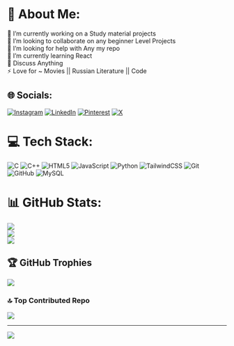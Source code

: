 # 💫 About Me:
🔭 I’m currently working on a Study material projects <br>👯 I’m looking to collaborate on any beginner Level Projects <br>🤝 I’m looking for help with Any my repo<br>🌱 I’m currently learning React <br>💬 Discuss Anything<br>⚡ Love for ~ Movies || Russian Literature || Code 


## 🌐 Socials:
[![Instagram](https://img.shields.io/badge/Instagram-%23E4405F.svg?logo=Instagram&logoColor=white)](https://instagram.com/https://www.instagram.com/o__osayyed) [![LinkedIn](https://img.shields.io/badge/LinkedIn-%230077B5.svg?logo=linkedin&logoColor=white)](https://linkedin.com/in/https://www.linkedin.com/in/md-afsar-b13782270) [![Pinterest](https://img.shields.io/badge/Pinterest-%23E60023.svg?logo=Pinterest&logoColor=white)](https://pinterest.com/DexterIsHere) [![X](https://img.shields.io/badge/X-black.svg?logo=X&logoColor=white)](https://x.com/https://x.com/Psychopath_1_) 

# 💻 Tech Stack:
![C](https://img.shields.io/badge/c-%2300599C.svg?style=for-the-badge&logo=c&logoColor=white) ![C++](https://img.shields.io/badge/c++-%2300599C.svg?style=for-the-badge&logo=c%2B%2B&logoColor=white) ![HTML5](https://img.shields.io/badge/html5-%23E34F26.svg?style=for-the-badge&logo=html5&logoColor=white) ![JavaScript](https://img.shields.io/badge/javascript-%23323330.svg?style=for-the-badge&logo=javascript&logoColor=%23F7DF1E) ![Python](https://img.shields.io/badge/python-3670A0?style=for-the-badge&logo=python&logoColor=ffdd54) ![TailwindCSS](https://img.shields.io/badge/tailwindcss-%2338B2AC.svg?style=for-the-badge&logo=tailwind-css&logoColor=white) ![Git](https://img.shields.io/badge/git-%23F05033.svg?style=for-the-badge&logo=git&logoColor=white) ![GitHub](https://img.shields.io/badge/github-%23121011.svg?style=for-the-badge&logo=github&logoColor=white) ![MySQL](https://img.shields.io/badge/mysql-4479A1.svg?style=for-the-badge&logo=mysql&logoColor=white)
# 📊 GitHub Stats:
![](https://github-readme-stats.vercel.app/api?username=mdafsar221b&theme=highcontrast&hide_border=false&include_all_commits=false&count_private=false)<br/>
![](https://github-readme-streak-stats.herokuapp.com/?user=mdafsar221b&theme=highcontrast&hide_border=false)<br/>
![](https://github-readme-stats.vercel.app/api/top-langs/?username=mdafsar221b&theme=highcontrast&hide_border=false&include_all_commits=false&count_private=false&layout=compact)

## 🏆 GitHub Trophies
![](https://github-profile-trophy.vercel.app/?username=mdafsar221b&theme=shadow_blue&no-frame=true&no-bg=true&margin-w=4)

### 🔝 Top Contributed Repo
![](https://github-contributor-stats.vercel.app/api?username=mdafsar221b&limit=5&theme=dark&combine_all_yearly_contributions=true)

---
[![](https://visitcount.itsvg.in/api?id=mdafsar221b&icon=6&color=1)](https://visitcount.itsvg.in)

<!-- Proudly created with GPRM ( https://gprm.itsvg.in ) -->

